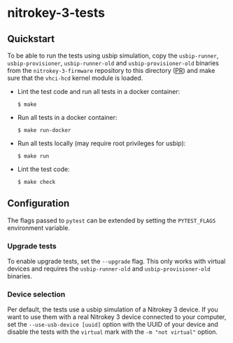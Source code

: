 <!--
Copyright (C) 2022 Nitrokey GmbH
SPDX-License-Identifier: CC0-1.0
-->

# nitrokey-3-tests

## Quickstart

To be able to run the tests using usbip simulation, copy the `usbip-runner`, `usbip-provisioner`, `usbip-runner-old` and `usbip-provisioner-old` binaries from the `nitrokey-3-firmware` repository to this directory ([PR](https://github.com/Nitrokey/nitrokey-3-firmware/pull/135)) and make sure that the `vhci-hcd` kernel module is loaded.

- Lint the test code and run all tests in a docker container:
  ```
  $ make
  ```
- Run all tests in a docker container:
  ```
  $ make run-docker
  ```
- Run all tests locally (may require root privileges for usbip):
  ```
  $ make run
  ```
- Lint the test code:
  ```
  $ make check
  ```

## Configuration

The flags passed to `pytest` can be extended by setting the `PYTEST_FLAGS` environment variable.

### Upgrade tests

To enable upgrade tests, set the `--upgrade` flag.  This only works with virtual devices and requires the `usbip-runner-old` and `usbip-provisioner-old` binaries.

### Device selection

Per default, the tests use a usbip simulation of a Nitrokey 3 device.  If you want to use them with a real Nitrokey 3 device connected to your computer, set the `--use-usb-device [uuid]` option with the UUID of your device and disable the tests with the `virtual` mark with the `-m "not virtual"` option.
